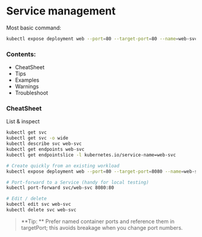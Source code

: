 # Service management

Most basic command:
```bash
kubectl expose deployment web --port=80 --target-port=80 --name=web-svc
```

### Contents:

- CheatSheet
- Tips
- Examples
- Warnings
- Troubleshoot

### CheatSheet

List & inspect

```bash
kubectl get svc
kubectl get svc -o wide
kubectl describe svc web-svc
kubectl get endpoints web-svc
kubectl get endpointslice -l kubernetes.io/service-name=web-svc

# Create quickly from an existing workload
kubectl expose deployment web --port=80 --target-port=8080 --name=web-svc

# Port-forward to a Service (handy for local testing)
kubectl port-forward svc/web-svc 8080:80

# Edit / delete
kubectl edit svc web-svc
kubectl delete svc web-svc
```

> **Tip: **
Prefer named container ports and reference them in targetPort; this avoids breakage when you change port numbers.

